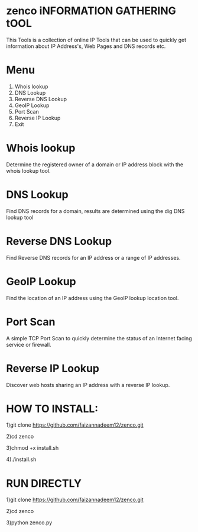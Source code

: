 # zenco iNFORMATION GATHERING tOOL
This Tools is a collection of online IP Tools that can be used to quickly get information about IP Address's, Web Pages and DNS records etc.

# Menu
1) Whois lookup
2) DNS Lookup
3) Reverse DNS Lookup
4) GeoIP Lookup
5) Port Scan
6) Reverse IP Lookup
7) Exit
# Whois lookup
Determine the registered owner of a domain or IP address block with the whois lookup tool.
# DNS Lookup
Find DNS records for a domain, results are determined using the dig DNS lookup tool
# Reverse DNS Lookup
Find Reverse DNS records for an IP address or a range of IP addresses.
# GeoIP Lookup
Find the location of an IP address using the GeoIP lookup location tool.
# Port Scan
A simple TCP Port Scan to quickly determine the status of an Internet facing service or firewall.
# Reverse IP Lookup
Discover web hosts sharing an IP address with a reverse IP lookup.

# HOW TO INSTALL:
1)git clone https://github.com/faizannadeem12/zenco.git

2)cd zenco

3)chmod +x install.sh

4)./install.sh

# RUN DIRECTLY
1)git clone https://github.com/faizannadeem12/zenco.git

2)cd zenco

3)python zenco.py
